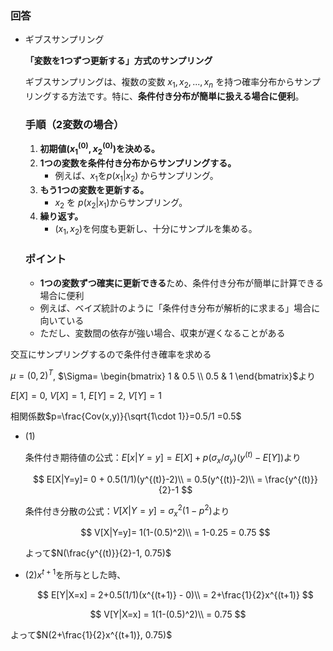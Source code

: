 ### 回答

- ギブスサンプリング
    
    **「変数を1つずつ更新する」方式のサンプリング**
    
    ギブスサンプリングは、複数の変数 $x_1, x_2, ..., x_n$  を持つ確率分布からサンプリングする方法です。特に、**条件付き分布が簡単に扱える場合に便利**。
    
    ### **手順（2変数の場合）**
    
    1. **初期値$(x_1^{(0)}, x_2^{(0)})$を決める。**
    2. **1つの変数を条件付き分布からサンプリングする。**
        - 例えば、$x_1$を$p(x_1 | x_2)$ からサンプリング。
    3. **もう1つの変数を更新する。**
        - $x_2$  を $p(x_2 | x_1)$からサンプリング。
    4. **繰り返す。**
        - $(x_1, x_2)$を何度も更新し、十分にサンプルを集める。
    
    ### **ポイント**
    
    - **1つの変数ずつ確実に更新できる**ため、条件付き分布が簡単に計算できる場合に便利
    - 例えば、ベイズ統計のように「条件付き分布が解析的に求まる」場合に向いている
    - ただし、変数間の依存が強い場合、収束が遅くなることがある

交互にサンプリングするので条件付き確率を求める

$\mu = (0, 2)^T$, $\Sigma=
\begin{bmatrix} 
1 & 0.5 \\ 
0.5 & 1 
\end{bmatrix}$より

$E[X]=0,\ V[X]= 1,\ E[Y] = 2,\ V[Y] = 1$

相関係数$p=\frac{Cov(x,y)}{\sqrt{1\cdot 1}}=0.5/1 =0.5$

- (1)
    
    条件付き期待値の公式：$E[x|Y=y] = E[X] + p(\sigma_x/\sigma_y)(y^{(t)} - E[Y])$より
    
    $$
    E[X|Y=y]= 0 + 0.5(1/1)(y^{(t)}-2)\\
    = 0.5(y^{(t)}-2)\\
    = \frac{y^{(t)}}{2}-1
    $$
    
    条件付き分散の公式：$V[X|Y=y] = \sigma_x^2 (1-p^2)$より
    
    $$
    V[X|Y=y]= 1(1-(0.5)^2)\\
    = 1-0.25 = 0.75
    $$
    
    よって$N(\frac{y^{(t)}}{2}-1, 0.75)$
    
- (2)$x^{t+1}$を所与とした時、
    
    $$
    E[Y|X=x] = 2+0.5(1/1)(x^{(t+1)} - 0)\\
    = 2+\frac{1}{2}x^{(t+1)}
    $$
    

$$
V[Y|X=x] = 1(1-(0.5)^2)\\
= 0.75
$$

よって$N(2+\frac{1}{2}x^{(t+1)}, 0.75)$